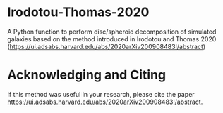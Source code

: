 # Irodotou-Thomas-2020

A Python function to perform disc/spheroid decomposition of simulated galaxies based on the method introduced in Irodotou and Thomas 2020 (https://ui.adsabs.harvard.edu/abs/2020arXiv200908483I/abstract)

# Acknowledging and Citing
If this method was useful in your research, please cite the paper https://ui.adsabs.harvard.edu/abs/2020arXiv200908483I/abstract.
